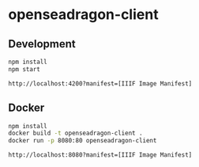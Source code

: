 # openseadragon-client

## Development

```bash
npm install
npm start
```

```
http://localhost:4200?manifest=[IIIF Image Manifest]
```

## Docker

```bash
npm install
docker build -t openseadragon-client .
docker run -p 8080:80 openseadragon-client
```

```
http://localhost:8080?manifest=[IIIF Image Manifest]
```
